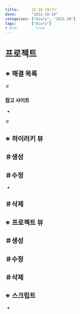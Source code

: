 ```yaml
---
title:      22-10-19(수)
date:       "2022-10-19"
categories: ["Diary", "2022.10"]
tags:       ["Diary"]
# pin:        true
---
```


# 프로젝트
## ※ 해결 목록
＃

### 참고 사이트
- []()

＃ 


## ※ 하이러키 뷰
＃생성
- 
＃수정
- 
- 
＃삭제
- 

## ※ 프로젝트 뷰
＃생성
- 
＃수정
- 
＃삭제
- 

## ※ 스크립트
- 